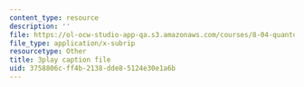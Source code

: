 ```yaml
---
content_type: resource
description: ''
file: https://ol-ocw-studio-app-qa.s3.amazonaws.com/courses/8-04-quantum-physics-i-spring-2016/3758806cff4b2138dde85124e30e1a6b_vFZeh8bMx58.srt
file_type: application/x-subrip
resourcetype: Other
title: 3play caption file
uid: 3758806c-ff4b-2138-dde8-5124e30e1a6b
---
```


